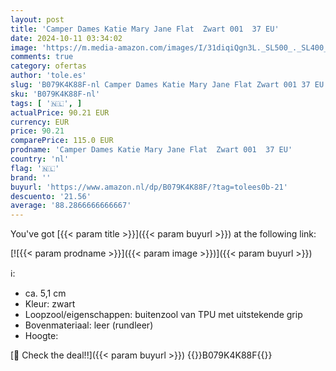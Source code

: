 ```yaml
---
layout: post
title: 'Camper Dames Katie Mary Jane Flat  Zwart 001  37 EU'
date: 2024-10-11 03:34:02
image: 'https://m.media-amazon.com/images/I/31diqiQgn3L._SL500_._SL400_.jpg'
comments: true
category: ofertas
author: 'tole.es'
slug: 'B079K4K88F-nl Camper Dames Katie Mary Jane Flat Zwart 001 37 EU'
sku: 'B079K4K88F-nl'
tags: [ '🇳🇱', ]
actualPrice: 90.21 EUR
currency: EUR
price: 90.21
comparePrice: 115.0 EUR
prodname: 'Camper Dames Katie Mary Jane Flat  Zwart 001  37 EU'
country: 'nl'
flag: '🇳🇱'
brand: ''
buyurl: 'https://www.amazon.nl/dp/B079K4K88F/?tag=tolees0b-21'
descuento: '21.56'
average: '88.2866666666667'
---
```


You've got [{{< param title >}}]({{< param buyurl >}}) at the following link:

[![{{< param prodname >}}]({{< param image >}})]({{< param buyurl >}})

ℹ️:

- ca. 5,1 cm
- Kleur: zwart
- Loopzool/eigenschappen: buitenzool van TPU met uitstekende grip
- Bovenmateriaal: leer (rundleer)
- Hoogte:

[🛒 Check the deal!!]({{< param buyurl >}})
{{<world>}}B079K4K88F{{</world>}}

